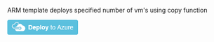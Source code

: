 ARM template deploys specified number of vm's using copy function


<a href="https://portal.azure.com/#create/Microsoft.Template/uri/https%3A%2F%2Fraw.githubusercontent.com%2Fmddazure%2F101-multiple-vm-simple-windows%2Fmaster%2Fazuredeploy-windows.json" target="_blank">
<img src="https://raw.githubusercontent.com/Azure/azure-quickstart-templates/master/1-CONTRIBUTION-GUIDE/images/deploytoazure.png"/>
</a>